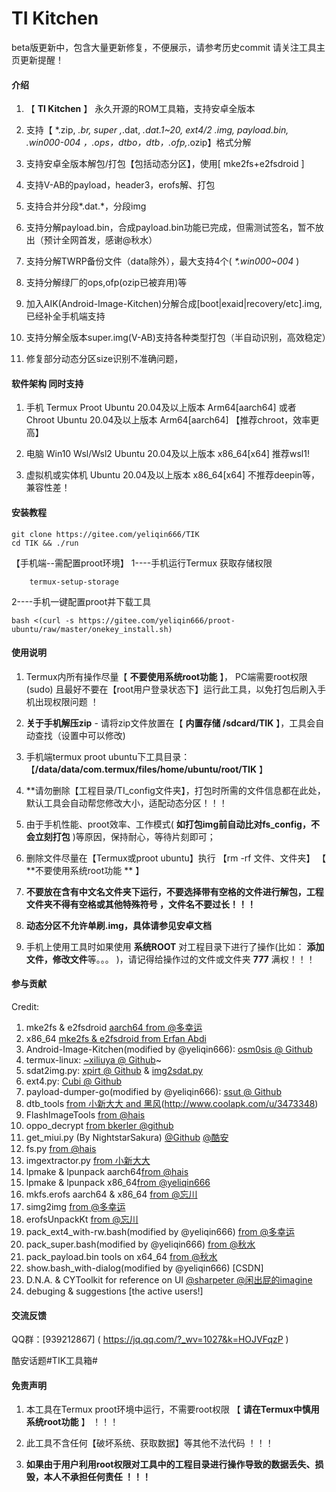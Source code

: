 
#  **TI Kitchen** 
beta版更新中，包含大量更新修复，不便展示，请参考历史commit
请关注工具主页更新提醒！
####  **介绍** 


1.  【 **TI Kitchen** 】 永久开源的ROM工具箱，支持安卓全版本

2.  支持【 *.zip, *.br, super ,*.dat, *.dat.1~20, ext4/2 *.img, payload.bin, *.win000-004 ，*.ops，dtbo，dtb，*.ofp,*.ozip】格式分解

3.  支持安卓全版本解包/打包【包括动态分区】，使用[ mke2fs+e2fsdroid ]

4.  支持V-AB的payload，header3，erofs解、打包

5.  支持合并分段*.dat.*，分段img

6.  支持分解payload.bin，合成payload.bin功能已完成，但需测试签名，暂不放出（预计全网首发，感谢@秋水）
	
7.  支持分解TWRP备份文件（data除外），最大支持4个( _*.win000~004_ )

8.  支持分解绿厂的ops,ofp(ozip已被弃用)等

9.  加入AIK(Android-Image-Kitchen)分解合成[boot|exaid|recovery/etc].img, 已经补全手机端支持

10.  支持分解全版本super.img(V-AB)支持各种类型打包（半自动识别，高效稳定）

11.  修复部分动态分区size识别不准确问题，


####  **软件架构  同时支持** 

1. 手机 Termux Proot Ubuntu 20.04及以上版本 Arm64[aarch64] 或者 <Linux Deploy> Chroot Ubuntu 20.04及以上版本 Arm64[aarch64] 【推荐chroot，效率更高】

2. 电脑 Win10 Wsl/Wsl2 Ubuntu 20.04及以上版本 x86_64[x64]  推荐wsl1!

3. 虚拟机或实体机 Ubuntu 20.04及以上版本 x86_64[x64]  不推荐deepin等，兼容性差！


####  **安装教程** 

    git clone https://gitee.com/yeliqin666/TIK
    cd TIK && ./run

【手机端--需配置proot环境】
1----手机运行Termux 获取存储权限 

        termux-setup-storage

2----手机一键配置proot并下载工具

	bash <(curl -s https://gitee.com/yeliqin666/proot-ubuntu/raw/master/onekey_install.sh)


####  **使用说明** 

1.  Termux内所有操作尽量【 **不要使用系统root功能** 】， PC端需要root权限(sudo) 且最好不要在【root用户登录状态下】运行此工具，以免打包后刷入手机出现权限问题 ！

2.   **关于手机解压zip** 
    - 请将zip文件放置在【 **内置存储 /sdcard/TIK** 】，工具会自动查找（设置中可以修改)

3.  手机端termux proot ubuntu下工具目录： 【**/data/data/com.termux/files/home/ubuntu/root/TIK** 】

4.  **请勿删除【工程目录/TI_config文件夹】，打包时所需的文件信息都在此处，默认工具会自动帮您修改大小，适配动态分区！！！

5.  由于手机性能、proot效率、工作模式( **如打包img前自动比对fs_config，不会立刻打包** )等原因，保持耐心，等待片刻即可；

6.  删除文件尽量在【Termux或proot ubuntu】执行 【rm -rf 文件、文件夹】 【 **不要使用系统root功能 ** 】

7.   **不要放在含有中文名文件夹下运行，不要选择带有空格的文件进行解包，工程文件夹不得有空格或其他特殊符号 ，文件名不要过长！！！** 

8.   **动态分区不允许单刷.img，具体请参见安卓文档** 

10.  手机上使用工具时如果使用 **系统ROOT** 对工程目录下进行了操作(比如： **添加文件，修改文件**等。。。 )，请记得给操作过的文件或文件夹  **777**  满权！！！

####  **参与贡献** 

Credit:
1.  mke2fs & e2fsdroid [aarch64 from @多幸运](http://www.coolapk.com/u/8160711)
2.  x86_64 [mke2fs & e2fsdroid from Erfan Abdi](https://github.com/erfanoabdi/ErfanGSIs)
3.  Android-Image-Kitchen(modified by @yeliqin666): [osm0sis @ Github](https://github.com/osm0sis/Android-Image-Kitchen)
4.  termux-linux: [~xiliuya @ Github](https://github.com/xiliuya/termux-linux)~
5.  sdat2img.py: [xpirt   @ Github](https://github.com/xpirt/sdat2img) & [img2sdat.py](https://github.com/xpirt/img2sdat)
6.  ext4.py: [Cubi    @ Github](https://github.com/cubinator/ext4)
7.  payload-dumper-go(modified by @yeliqin666): [ssut @ Github](https://github.com/ssut/payload-dumper-go)
8.  dtb_tools [from 小新大大 and 黑风](https://github.com/xiaoxindada/SGSI-build-tool)(http://www.coolapk.com/u/3473348)
9.  FlashImageTools [from @hais](http://z.hais.pw/)
10. oppo_decrypt [from bkerler @github](https://github.com/bkerler/oppo_decrypt)
11. get_miui.py (By NightstarSakura) [@Github](https://github.com/NightstarSakura) [@酷安](https://www.coolapk.com/u/2670027)
12. fs.py [from @hais](http://z.hais.pw/)
13. imgextractor.py [from 小新大大](https://github.com/xiaoxindada)
14. lpmake & lpunpack aarch64[from @hais](http://z.hais.pw/)
15. lpmake & lpunpack x86_64[from @yeliqin666](https://github.com/yeliqin666)
16. mkfs.erofs aarch64 & x86_64 [from @忘川](https://github.com/bugme2/)
17. simg2img [from @多幸运](http://www.coolapk.com/u/8160711)
18. erofsUnpackKt [from @忘川](https://github.com/bugme2/erofs-oneplus)
19. pack_ext4_with-rw.bash(modified by @yeliqin666) [from @多幸运](http://www.coolapk.com/u/8160711)
20. pack_super.bash(modified by @yeliqin666) [from @秋水](Email：qiurigao@163.com)
21. pack_payload.bin tools on x64_64 [from @秋水](Email：qiurigao@163.com)
22. show.bash_with-dialog(modified by @yeliqin666) [CSDN]
23. D.N.A. & CYToolkit for reference on UI [@sharpeter ](https://gitee.com/sharpeter/DNA) [@闲出屁的imagine](https://github.com/NightstarSakura)
24. debuging & suggestions [the active users!]


####  **交流反馈** 

  QQ群：[939212867] ( https://jq.qq.com/?_wv=1027&k=HOJVFqzP )

  酷安话题#TIK工具箱#


####  **免责声明** 

1.  本工具在Termux proot环境中运行，不需要root权限 【 **请在Termux中慎用系统root功能** 】 ！！！

2.  此工具不含任何【破坏系统、获取数据】等其他不法代码 ！！！

3.  **如果由于用户利用root权限对工具中的工程目录进行操作导致的数据丢失、损毁，本人不承担任何责任 ！！！** 


